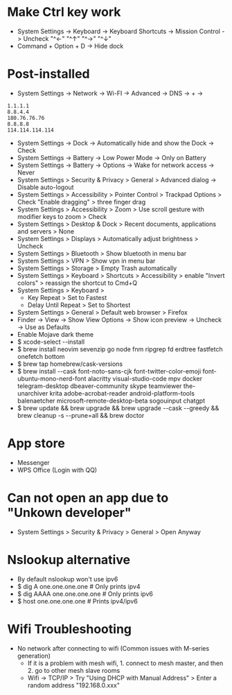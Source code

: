 Make Ctrl key work
=====
* System Settings -> Keyboard -> Keyboard Shortcuts -> Mission Control -> Uncheck "^←" "^↑" "^→" "^↓"
* Command + Option + D -> Hide dock

Post-installed
=====
* System Settings -> Network -> Wi-FI -> Advanced -> DNS -> + ->
```
1.1.1.1
8.8.4.4
180.76.76.76
8.8.8.8
114.114.114.114
```
* System Settings -> Dock -> Automatically hide and show the Dock -> Check
* System Settings -> Battery -> Low Power Mode -> Only on Battery
* System Settings -> Battery -> Options -> Wake for network access -> Never
* System Settings > Security & Privacy > General > Advanced dialog -> Disable auto-logout
* System Settings > Accessibility > Pointer Control > Trackpad Options > Check "Enable dragging" > three finger drag
* System Settings > Accessibility > Zoom > Use scroll gesture with modifier keys to zoom > Check
* System Settings > Desktop & Dock > Recent documents, applications and servers > None
* System Settings > Displays > Automatically adjust brightness > Uncheck
* System Settings > Bluetooth > Show bluetooth in menu bar
* System Settings > VPN > Show vpn in menu bar
* System Settings > Storage > Empty Trash automatically
* System Settings > Keyboard > Shortcuts > Accessibility > enable "Invert colors" > reassign the shortcut to Cmd+Q
* System Settings > Keyboard >
    * Key Repeat > Set to Fastest
    * Delay Until Repeat > Set to Shortest
* System Settings > General > Default web browser > Firefox
* Finder -> View -> Show View Options -> Show icon preview -> Uncheck -> Use as Defaults
* Enable Mojave dark theme
* $ xcode-select --install
* $ brew install neovim sevenzip go node fnm ripgrep fd erdtree fastfetch onefetch bottom
* $ brew tap homebrew/cask-versions
* $ brew install --cask font-noto-sans-cjk font-twitter-color-emoji font-ubuntu-mono-nerd-font alacritty visual-studio-code mpv docker telegram-desktop dbeaver-community skype teamviewer the-unarchiver krita adobe-acrobat-reader android-platform-tools balenaetcher microsoft-remote-desktop-beta sogouinput chatgpt
* $ brew update && brew upgrade && brew upgrade --cask --greedy && brew cleanup -s --prune=all && brew doctor

App store
=====
* Messenger
* WPS Office (Login with QQ)

Can not open an app due to "Unkown developer"
=====
* System Settings > Security & Privacy > General > Open Anyway

Nslookup alternative
=====
* By default nslookup won't use ipv6
* $ dig A one.one.one.one # Only prints ipv4
* $ dig AAAA one.one.one.one # Only prints ipv6
* $ host one.one.one.one # Prints ipv4/ipv6

Wifi Troubleshooting
=====
* No network after connecting to wifi (Common issues with M-series generation)
  * If it is a problem with mesh wifi, 1. connect to mesh master, and then 2. go to other mesh slave rooms
  * Wifi -> TCP/IP > Try "Using DHCP with Manual Address" > Enter a random address "192.168.0.xxx"

